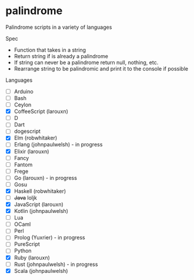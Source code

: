 # palindrome
Palindrome scripts in a variety of languages

Spec
- Function that takes in a string
- Return string if is already a palindrome
- If string can never be a palindrome return null, nothing, etc.
- Rearrange string to be palindromic and print it to the console if possible

Languages
- [ ] Arduino
- [ ] Bash
- [ ] Ceylon
- [x] CoffeeScript (larouxn)
- [ ] D
- [ ] Dart
- [ ] dogescript
- [x] Elm (robwhitaker)
- [ ] Erlang (johnpaulwelsh) - in progress
- [x] Elixir (larouxn)
- [ ] Fancy
- [ ] Fantom
- [ ] Frege
- [ ] Go (larouxn) - in progress
- [ ] Gosu
- [x] Haskell (robwhitaker)
- [ ] ~~Java~~ loljk
- [x] JavaScript (larouxn)
- [x] Kotlin (johnpaulwelsh)
- [ ] Lua
- [ ] OCaml
- [ ] Perl
- [ ] Prolog (Yuxrier) - in progress
- [ ] PureScript
- [ ] Python
- [x] Ruby (larouxn)
- [ ] Rust (johnpaulwelsh) - in progress
- [x] Scala (johnpaulwelsh)
